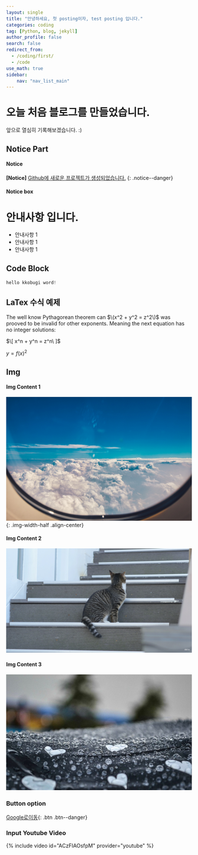 ```yaml
---
layout: single 
title: "안녕하세요, 첫 posting이자, test posting 입니다."
categories: coding
tag: [Python, blog, jekyll]
author_profile: false
search: false
redirect_from:
  - /coding/first/ 
  - /code
use_math: true
sidebar:
    nav: "nav_list_main"
---
```



# 오늘 처음 블로그를 만들었습니다.

앞으로 열심히 기록해보겠습니다. :) 


## Notice Part
#### Notice
**[Notice]** [Github에 새로운 프로젝트가 생성되었습니다.](https://github.com/Ki-Sung)
{: .notice--danger}
#### Notice box
<div class="notice--success">
<h1>안내사항 입니다.</h1>
<ul>
    <li>안내사항 1</li>
    <li>안내사항 1</li>
    <li>안내사항 1</li>
</ul>
</div>

## Code Block
```python
hello kkobugi word!
```

## LaTex 수식 예제 

The well know Pythagorean theorem can $\(x^2 + y^2 = z^2\)$ was
prooved to be invalid for other exponents.
Meaning the next equation has no integer solutions:

$\[ x^n + y^n = z^n\ ]$

$y= f(x)^2$

## Img
#### Img Content 1
![sky](/images/2023-02-12-first/sky.jpg){: .img-width-half .align-center}
#### Img Content 2
![cat2](/images/2023-02-12-first/cat2.jpg)
#### Img Content 3
![rain](/images/2023-02-12-first/rain.jpeg)

### Button option
[Google로이동](https://google.com){: .btn .btn--danger}

### Input Youtube Video
{% include video id="ACzFIAOsfpM" provider="youtube" %}